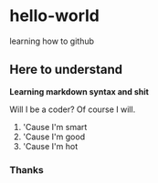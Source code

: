 # hello-world
learning how to github
## Here to understand
**Learning markdown syntax and shit**

Will I be a coder? Of course I will. 
1. 'Cause I'm smart
2. 'Cause I'm good
3. 'Cause I'm hot

### Thanks 
